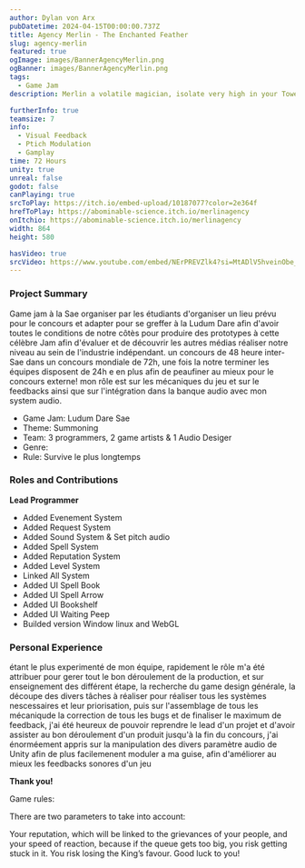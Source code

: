 ```yaml
---
author: Dylan von Arx
pubDatetime: 2024-04-15T00:00:00.737Z
title: Agency Merlin - The Enchanted Feather
slug: agency-merlin
featured: true
ogImage: images/BannerAgencyMerlin.png
ogBanner: images/BannerAgencyMerlin.png
tags:
  - Game Jam
description: Merlin a volatile magician, isolate very high in your Tower, the citizens and you mission is to be able to answer their requests using your magic.

furtherInfo: true
teamsize: 7
info:
  - Visual Feedback
  - Ptich Modulation
  - Gamplay
time: 72 Hours
unity: true
unreal: false
godot: false
canPlaying: true
srcToPlay: https://itch.io/embed-upload/10187077?color=2e364f
hrefToPlay: https://abominable-science.itch.io/merlinagency
onItchio: https://abominable-science.itch.io/merlinagency
width: 864
height: 580

hasVideo: true
srcVideo: https://www.youtube.com/embed/NErPREVZlk4?si=MtADlV5hveinObe_
---
```


<h3 class="post-title">Project Summary</h3>

Game jam à la Sae organiser par les étudiants d'organiser un lieu prévu pour le concours et adapter pour se greffer à la Ludum Dare afin d'avoir toutes le conditions de notre côtès pour produire des prototypes à cette célèbre Jam afin d'évaluer et de découvrir les autres médias réaliser notre niveau au sein de l'industrie indépendant.
un concours de 48 heure inter-Sae dans un concours mondiale de 72h, une fois la notre terminer les équipes disposent de 24h e en plus afin de peaufiner au mieux pour le concours externe! mon rôle est sur les mécaniques du jeu et sur le feedbacks ainsi que sur l'intégration dans la banque audio avec mon system audio.

- Game Jam: Ludum Dare Sae
- Theme: Summoning
- Team: 3 programmers, 2 game artists & 1 Audio Desiger
- Genre:
- Rule: Survive le plus longtemps

<h3 class="post-title">Roles and Contributions</h3>

<b>Lead Programmer</b>

- Added Evenement System
- Added Request System
- Added Sound System & Set pitch audio
- Added Spell System
- Added Reputation System
- Added Level System
- Linked All System
- Added UI Spell Book
- Added UI Spell Arrow
- Added UI Bookshelf
- Added UI Waiting Peep
- Builded version Window linux and WebGL

<h3 class="post-title">Personal Experience</h3>

étant le plus experimenté de mon équipe, rapidement le rôle m'a été attribuer pour gerer tout le bon déroulement de la production, et sur enseignement des différent étape,
la recherche du game design générale, la découpe des divers tâches à réaliser pour réaliser tous les systèmes nescessaires et leur priorisation, puis sur l'assemblage de tous les mécaniqude la correction de tous les bugs et de finaliser le maximum de feedback, j'ai été heureux de pouvoir reprendre le lead d'un projet et d'avoir assister au bon déroulement d'un produit jusqu'à la fin du concours, j'ai énorméement appris sur la manipulation des divers paramètre audio de Unity afin de plus facilemenent moduler a ma guise, afin d'améliorer au mieux les feedbacks sonores d'un jeu

<b>Thank you!</b>

Game rules:

There are two parameters to take into account:

Your reputation, which will be linked to the grievances of your people, and your speed of reaction, because if the queue gets too big, you risk getting stuck in it. You risk losing the King’s favour. Good luck to you!
